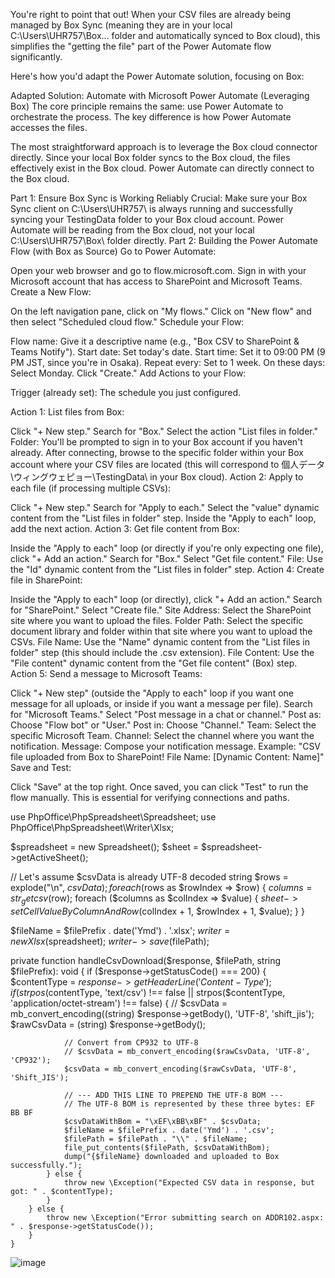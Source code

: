 You're right to point that out! When your CSV files are already being managed by Box Sync (meaning they are in your local C:\Users\UHR757\Box\... folder and automatically synced to Box cloud), this simplifies the "getting the file" part of the Power Automate flow significantly.

Here's how you'd adapt the Power Automate solution, focusing on Box:

Adapted Solution: Automate with Microsoft Power Automate (Leveraging Box)
The core principle remains the same: use Power Automate to orchestrate the process. The key difference is how Power Automate accesses the files.

The most straightforward approach is to leverage the Box cloud connector directly. Since your local Box folder syncs to the Box cloud, the files effectively exist in the Box cloud. Power Automate can directly connect to the Box cloud.

Part 1: Ensure Box Sync is Working Reliably
Crucial: Make sure your Box Sync client on C:\Users\UHR757\ is always running and successfully syncing your TestingData folder to your Box cloud account. Power Automate will be reading from the Box cloud, not your local C:\Users\UHR757\Box\ folder directly.
Part 2: Building the Power Automate Flow (with Box as Source)
Go to Power Automate:

Open your web browser and go to flow.microsoft.com.
Sign in with your Microsoft account that has access to SharePoint and Microsoft Teams.
Create a New Flow:

On the left navigation pane, click on "My flows."
Click on "New flow" and then select "Scheduled cloud flow."
Schedule your Flow:

Flow name: Give it a descriptive name (e.g., "Box CSV to SharePoint & Teams Notify").
Start date: Set today's date.
Start time: Set it to 09:00 PM (9 PM JST, since you're in Osaka).
Repeat every: Set to 1 week.
On these days: Select Monday.
Click "Create."
Add Actions to your Flow:

Trigger (already set): The schedule you just configured.

Action 1: List files from Box:

Click "+ New step."
Search for "Box."
Select the action "List files in folder."
Folder: You'll be prompted to sign in to your Box account if you haven't already. After connecting, browse to the specific folder within your Box account where your CSV files are located (this will correspond to 個人データ\ウィングウェピョー\TestingData\ in your Box cloud).
Action 2: Apply to each file (if processing multiple CSVs):

Click "+ New step."
Search for "Apply to each."
Select the "value" dynamic content from the "List files in folder" step.
Inside the "Apply to each" loop, add the next action.
Action 3: Get file content from Box:

Inside the "Apply to each" loop (or directly if you're only expecting one file), click "+ Add an action."
Search for "Box."
Select "Get file content."
File: Use the "Id" dynamic content from the "List files in folder" step.
Action 4: Create file in SharePoint:

Inside the "Apply to each" loop (or directly), click "+ Add an action."
Search for "SharePoint."
Select "Create file."
Site Address: Select the SharePoint site where you want to upload the files.
Folder Path: Select the specific document library and folder within that site where you want to upload the CSVs.
File Name: Use the "Name" dynamic content from the "List files in folder" step (this should include the .csv extension).
File Content: Use the "File content" dynamic content from the "Get file content" (Box) step.
Action 5: Send a message to Microsoft Teams:

Click "+ New step" (outside the "Apply to each" loop if you want one message for all uploads, or inside if you want a message per file).
Search for "Microsoft Teams."
Select "Post message in a chat or channel."
Post as: Choose "Flow bot" or "User."
Post in: Choose "Channel."
Team: Select the specific Microsoft Team.
Channel: Select the channel where you want the notification.
Message: Compose your notification message.
Example: "CSV file uploaded from Box to SharePoint! File Name: [Dynamic Content: Name]"
Save and Test:

Click "Save" at the top right.
Once saved, you can click "Test" to run the flow manually. This is essential for verifying connections and paths.



use PhpOffice\PhpSpreadsheet\Spreadsheet;
use PhpOffice\PhpSpreadsheet\Writer\Xlsx;

$spreadsheet = new Spreadsheet();
$sheet = $spreadsheet->getActiveSheet();

// Let's assume $csvData is already UTF-8 decoded string
$rows = explode("\n", $csvData);
foreach ($rows as $rowIndex => $row) {
    $columns = str_getcsv($row);
    foreach ($columns as $colIndex => $value) {
        $sheet->setCellValueByColumnAndRow($colIndex + 1, $rowIndex + 1, $value);
    }
}

$fileName = $filePrefix . date('Ymd') . '.xlsx';
$writer = new Xlsx($spreadsheet);
$writer->save($filePath);

   
   private function handleCsvDownload($response, $filePath, string $filePrefix): void
    {
        if ($response->getStatusCode() === 200) {
            $contentType = $response->getHeaderLine('Content-Type');
            if (strpos($contentType, 'text/csv') !== false || strpos($contentType, 'application/octet-stream') !== false) {
                // $csvData = mb_convert_encoding((string) $response->getBody(), 'UTF-8', 'shift_jis');
                $rawCsvData = (string) $response->getBody();

                // Convert from CP932 to UTF-8
                // $csvData = mb_convert_encoding($rawCsvData, 'UTF-8', 'CP932');
                $csvData = mb_convert_encoding($rawCsvData, 'UTF-8', 'Shift_JIS');

                // --- ADD THIS LINE TO PREPEND THE UTF-8 BOM ---
                // The UTF-8 BOM is represented by these three bytes: EF BB BF
                $csvDataWithBom = "\xEF\xBB\xBF" . $csvData;
                $fileName = $filePrefix . date('Ymd') . '.csv';
                $filePath = $filePath . "\\" . $fileName;
                file_put_contents($filePath, $csvDataWithBom);
                dump("{$fileName} downloaded and uploaded to Box successfully.");
            } else {
                throw new \Exception("Expected CSV data in response, but got: " . $contentType);
            }
        } else {
            throw new \Exception("Error submitting search on ADDR102.aspx: " . $response->getStatusCode());
        }
    }

![image](https://github.com/user-attachments/assets/fff32f8a-c8e7-44db-8ae3-3f25e6f05b2d)


